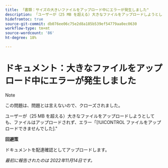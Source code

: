 ```yaml
---
title: 「書類：サイズの大きいファイルをアップロード中にエラーが発生しました"
description: 「ユーザーが（25 MB を超える）大きなファイルをアップロードしようとした場合、ファイルはアップロードされず、「ファイルのアップロードに失敗しました」というエラーが表示されます。」
hidefromtoc: true
source-git-commit: db076ee06c75e2d8a185b539ef54779aa0ec0630
workflow-type: tm+mt
source-wordcount: '86'
ht-degree: 18%

---
```



# ドキュメント：大きなファイルをアップロード中にエラーが発生しました

<!--This article is on WF and WFP TOCs-->

>[!NOTE]
>
>この問題は、問題とは言えないので、クローズされました。

ユーザーが（25 MB を超える）大きなファイルをアップロードしようとしても、ファイルはアップロードされず、エラー「[!UICONTROL ファイルをアップロードできませんでした].&quot;

**回避策**

ドキュメントを配達確認としてアップロードします。

_最初に報告されたのは 2022年11月14日です。_

